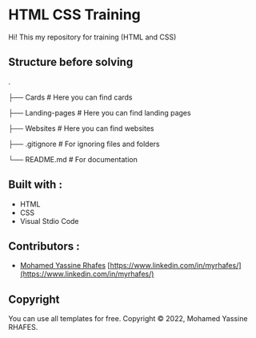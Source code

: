 # HTML CSS Training
Hi!
This my repository for training (HTML and CSS)

## Structure before solving

.

├── Cards                   # Here you can find cards

├── Landing-pages           # Here you can find landing pages

├── Websites                # Here you can find websites

├── .gitignore              # For ignoring files and folders

└── README.md               # For documentation

## Built with :

- HTML
- CSS
- Visual Stdio Code

## Contributors :

-  [Mohamed Yassine Rhafes](https://www.linkedin.com/in/myrhafes/) [https://www.linkedin.com/in/myrhafes/](https://www.linkedin.com/in/myrhafes/)

## Copyright

You can use all templates for free.
Copyright © 2022, Mohamed Yassine RHAFES.

